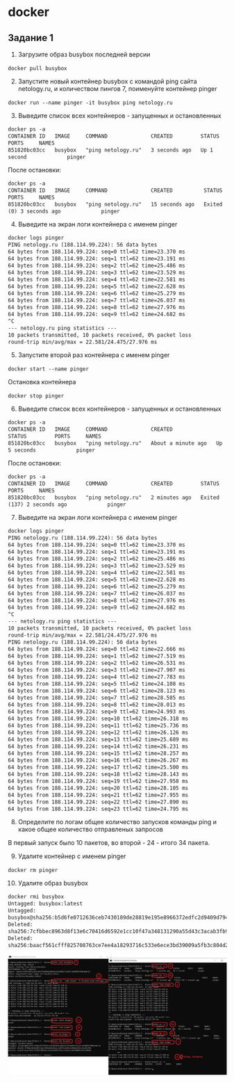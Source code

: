 # docker

## Задание 1

1. Загрузите образ busybox последней версии

`docker pull busybox`

2. Запустите новый контейнер busybox с командой ping сайта netology.ru, и количеством пингов 7, поименуйте контейнер pinger

`docker run --name pinger -it busybox ping netology.ru`

3. Выведите список всех контейнеров - запущенных и остановленных
```
docker ps -a
CONTAINER ID   IMAGE     COMMAND              CREATED         STATUS        PORTS     NAMES
851820bc03cc   busybox   "ping netology.ru"   3 seconds ago   Up 1 second             pinger
```
После остановки:
```
docker ps -a
CONTAINER ID   IMAGE     COMMAND              CREATED          STATUS                     PORTS     NAMES
851820bc03cc   busybox   "ping netology.ru"   15 seconds ago   Exited (0) 3 seconds ago             pinger
```
4. Выведите на экран логи контейнера с именем pinger
```
docker logs pinger
PING netology.ru (188.114.99.224): 56 data bytes
64 bytes from 188.114.99.224: seq=0 ttl=62 time=23.370 ms
64 bytes from 188.114.99.224: seq=1 ttl=62 time=23.191 ms
64 bytes from 188.114.99.224: seq=2 ttl=62 time=25.486 ms
64 bytes from 188.114.99.224: seq=3 ttl=62 time=23.529 ms
64 bytes from 188.114.99.224: seq=4 ttl=62 time=22.581 ms
64 bytes from 188.114.99.224: seq=5 ttl=62 time=22.628 ms
64 bytes from 188.114.99.224: seq=6 ttl=62 time=25.279 ms
64 bytes from 188.114.99.224: seq=7 ttl=62 time=26.037 ms
64 bytes from 188.114.99.224: seq=8 ttl=62 time=27.976 ms
64 bytes from 188.114.99.224: seq=9 ttl=62 time=24.682 ms
^C
--- netology.ru ping statistics ---
10 packets transmitted, 10 packets received, 0% packet loss
round-trip min/avg/max = 22.581/24.475/27.976 ms
```
5. Запустите второй раз контейнера с именем pinger

`docker start --name pinger`

Остановка контейнера

`docker stop pinger`

6. Выведите список всех контейнеров - запущенных и остановленных
```
docker ps -a
CONTAINER ID   IMAGE     COMMAND              CREATED              STATUS         PORTS     NAMES
851820bc03cc   busybox   "ping netology.ru"   About a minute ago   Up 5 seconds             pinger
```
После остановки:
```
docker ps -a
CONTAINER ID   IMAGE     COMMAND              CREATED         STATUS                       PORTS     NAMES
851820bc03cc   busybox   "ping netology.ru"   2 minutes ago   Exited (137) 2 seconds ago             pinger
```
7. Выведите на экран логи контейнера с именем pinger
```
docker logs pinger
PING netology.ru (188.114.99.224): 56 data bytes
64 bytes from 188.114.99.224: seq=0 ttl=62 time=23.370 ms
64 bytes from 188.114.99.224: seq=1 ttl=62 time=23.191 ms
64 bytes from 188.114.99.224: seq=2 ttl=62 time=25.486 ms
64 bytes from 188.114.99.224: seq=3 ttl=62 time=23.529 ms
64 bytes from 188.114.99.224: seq=4 ttl=62 time=22.581 ms
64 bytes from 188.114.99.224: seq=5 ttl=62 time=22.628 ms
64 bytes from 188.114.99.224: seq=6 ttl=62 time=25.279 ms
64 bytes from 188.114.99.224: seq=7 ttl=62 time=26.037 ms
64 bytes from 188.114.99.224: seq=8 ttl=62 time=27.976 ms
64 bytes from 188.114.99.224: seq=9 ttl=62 time=24.682 ms
^C
--- netology.ru ping statistics ---
10 packets transmitted, 10 packets received, 0% packet loss
round-trip min/avg/max = 22.581/24.475/27.976 ms
PING netology.ru (188.114.99.224): 56 data bytes
64 bytes from 188.114.99.224: seq=0 ttl=62 time=22.666 ms
64 bytes from 188.114.99.224: seq=1 ttl=62 time=27.519 ms
64 bytes from 188.114.99.224: seq=2 ttl=62 time=26.531 ms
64 bytes from 188.114.99.224: seq=3 ttl=62 time=27.907 ms
64 bytes from 188.114.99.224: seq=4 ttl=62 time=27.783 ms
64 bytes from 188.114.99.224: seq=5 ttl=62 time=24.108 ms
64 bytes from 188.114.99.224: seq=6 ttl=62 time=28.123 ms
64 bytes from 188.114.99.224: seq=7 ttl=62 time=28.585 ms
64 bytes from 188.114.99.224: seq=8 ttl=62 time=28.013 ms
64 bytes from 188.114.99.224: seq=9 ttl=62 time=24.993 ms
64 bytes from 188.114.99.224: seq=10 ttl=62 time=26.318 ms
64 bytes from 188.114.99.224: seq=11 ttl=62 time=25.736 ms
64 bytes from 188.114.99.224: seq=12 ttl=62 time=26.126 ms
64 bytes from 188.114.99.224: seq=13 ttl=62 time=25.689 ms
64 bytes from 188.114.99.224: seq=14 ttl=62 time=26.231 ms
64 bytes from 188.114.99.224: seq=15 ttl=62 time=28.257 ms
64 bytes from 188.114.99.224: seq=16 ttl=62 time=26.267 ms
64 bytes from 188.114.99.224: seq=17 ttl=62 time=25.500 ms
64 bytes from 188.114.99.224: seq=18 ttl=62 time=28.143 ms
64 bytes from 188.114.99.224: seq=19 ttl=62 time=27.958 ms
64 bytes from 188.114.99.224: seq=20 ttl=62 time=28.105 ms
64 bytes from 188.114.99.224: seq=21 ttl=62 time=27.955 ms
64 bytes from 188.114.99.224: seq=22 ttl=62 time=27.890 ms
64 bytes from 188.114.99.224: seq=23 ttl=62 time=24.795 ms
```
8. Определите по логам общее количество запусков команды ping и какое общее количество отправленых запросов

В первый запуск было 10 пакетов, во второй - 24 - итого 34 пакета.

9. Удалите контейнер с именем pinger

`docker rm pinger`

10. Удалите образ busybox
```
docker rmi busybox
Untagged: busybox:latest
Untagged: busybox@sha256:b5d6fe0712636ceb7430189de28819e195e8966372edfc2d9409d79402a0dc16
Deleted: sha256:7cfbbec8963d8f13e6c70416d6592e1cc10f47a348131290a55d43c3acab3fb9
Deleted: sha256:baacf561cfff825708763ce7ee4a18293716c533e6ece3bd39009a5fb3c804d2
```

![Скриншот с результатами](1.png)